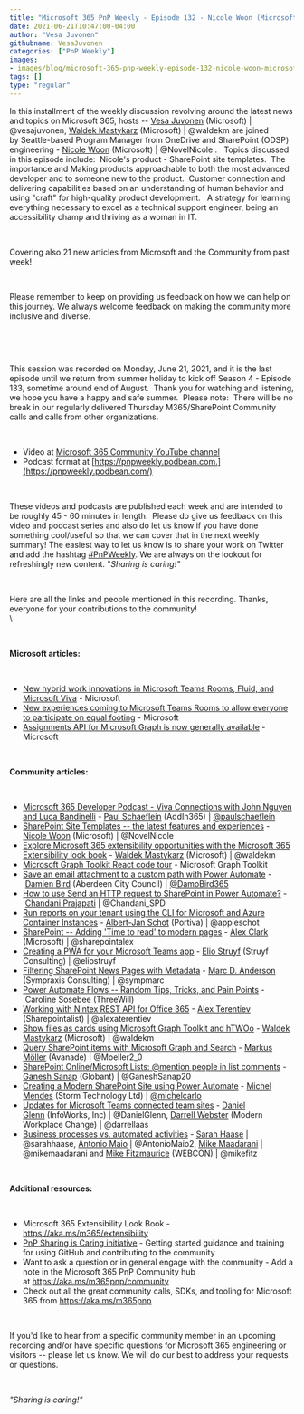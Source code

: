 ```yaml
---
title: "Microsoft 365 PnP Weekly - Episode 132 - Nicole Woon (Microsoft)"
date: 2021-06-21T10:47:00-04:00
author: "Vesa Juvonen"
githubname: VesaJuvonen
categories: ["PnP Weekly"]
images:
- images/blog/microsoft-365-pnp-weekly-episode-132-nicole-woon-microsoft/Thumb-Ep132.png
tags: []
type: "regular"
---
```


In this installment of the weekly discussion revolving around the latest
news and topics on Microsoft 365, hosts -- [Vesa
Juvonen](http://twitter.com/vesajuvonen) (Microsoft) |
\@vesajuvonen, [Waldek
Mastykarz](http://twitter.com/waldekm) (Microsoft) | \@waldekm are
joined by Seattle-based Program Manager from OneDrive and SharePoint
(ODSP) engineering - [Nicole Woon](http://twitter.com/NovelNicole)
(Microsoft) | \@NovelNicole .   Topics discussed in this episode
include:  Nicole's product - SharePoint site templates.  The importance
and Making products approachable to both the most advanced developer and
to someone new to the product.  Customer connection and delivering
capabilities based on an understanding of human behavior and using
"craft" for high-quality product development.   A strategy for learning
everything necessary to excel as a technical support engineer, being an
accessibility champ and thriving as a woman in IT.  

 

Covering also 21 new articles from Microsoft and the Community from past
week!  

 

Please remember to keep on providing us feedback on how we can help on
this journey. We always welcome feedback on making the community more
inclusive and diverse.

 



 

This session was recorded on Monday, June 21, 2021, and it is the last
episode until we return from summer holiday to kick off Season 4 -
Episode 133, sometime around end of August.  Thank you for watching and
listening, we hope you have a happy and safe summer.  Please note: 
There will be no break in our regularly delivered Thursday
M365/SharePoint Community calls and calls from other organizations.   

 


-   Video at [Microsoft 365 Community YouTube
    channel](https://aka.ms/m365pnp-videos)
-   Podcast format
    at [https://pnpweekly.podbean.com.](https://pnpweekly.podbean.com/)

 

These videos and podcasts are published each week and are intended to be
roughly 45 - 60 minutes in length.  Please do give us feedback on this
video and podcast series and also do let us know if you have done
something cool/useful so that we can cover that in the next weekly
summary! The easiest way to let us know is to share your work on Twitter
and add the
hashtag [#PnPWeekly](https://twitter.com/search?q=%23pnpweekly). We are
always on the lookout for refreshingly new content. "*Sharing is
caring!"* 

 

Here are all the links and people mentioned in this recording. Thanks,
everyone for your contributions to the community!\
\

 

**Microsoft articles:**


 

-   [New hybrid work innovations in Microsoft Teams Rooms, Fluid, and
    Microsoft
    Viva](https://www.microsoft.com/microsoft-365/blog/2021/06/17/new-hybrid-work-innovations-in-microsoft-teams-rooms-fluid-and-microsoft-viva/?ocid=usoc_twitter_microsoftteams_m365_spl100002180228373&WT.mc_id=m365-32540-wmastyka) -
    Microsoft
-   [New experiences coming to Microsoft Teams Rooms to allow everyone
    to participate on equal
    footing](https://techcommunity.microsoft.com/t5/microsoft-teams-blog/new-experiences-coming-to-microsoft-teams-rooms-to-allow/ba-p/2451553?WT.mc_id=m365-32540-wmastyka) -
    Microsoft
-   [Assignments API for Microsoft Graph is now generally
    available](https://developer.microsoft.com/microsoft-365/blogs/assignments-api-for-microsoft-graph-is-now-generally-available/?WT.mc_id=m365-32540-wmastyka) -
    Microsoft

 

**Community articles:**


 

-   [Microsoft 365 Developer Podcast - Viva Connections with John Nguyen
    and Luca
    Bandinelli](https://techcommunity.microsoft.com/t5/microsoft-365-pnp-blog/microsoft-365-developer-podcast-viva-connections-with-john/ba-p/2459393?WT.mc_id=m365-32540-wmastyka)
    - [Paul Schaeflein](https://twitter.com/paulschaeflein) (AddIn365)
    | [\@paulschaeflein](https://techcommunity.microsoft.com/t5/user/viewprofilepage/user-id/113)
-   [SharePoint Site Templates -- the latest features and
    experiences](https://www.youtube.com/watch?v=S165Pi0sJfQ) - [Nicole
    Woon](https://twitter.com/NovelNicole) (Microsoft) | \@NovelNicole
-   [Explore Microsoft 365 extensibility opportunities with the
    Microsoft 365 Extensibility look
    book](https://techcommunity.microsoft.com/t5/microsoft-365-pnp-blog/explore-microsoft-365-extensibility-opportunities-with-the/ba-p/2462398?WT.mc_id=m365-32540-wmastyka) - [Waldek
    Mastykarz](https://twitter.com/waldekm) (Microsoft) | \@waldekm
-   [Microsoft Graph Toolkit React code
    tour](https://github.com/microsoftgraph/mgt-react-codetour) -
    Microsoft Graph Toolkit
-   [Save an email attachment to a custom path with Power
    Automate](https://techcommunity.microsoft.com/t5/microsoft-365-pnp-blog/save-an-email-attachment-to-a-custom-path-with-power-automate/ba-p/2465396?WT.mc_id=m365-32540-wmastyka)
    - [Damien Bird](http://twitter.com/DamoBird365) (Aberdeen City
    Council)
    | [\@DamoBird365](https://techcommunity.microsoft.com/t5/user/viewprofilepage/user-id/1035201)
-   [How to use Send an HTTP request to SharePoint in Power
    Automate?](https://techcommunity.microsoft.com/t5/microsoft-365-pnp-blog/how-to-use-send-an-http-request-to-sharepoint-in-power-automate/ba-p/2439436?WT.mc_id=m365-32540-wmastyka) - [Chandani
    Prajapati](https://twitter.com/Chandani_SPD) | \@Chandani_SPD
-   [Run reports on your tenant using the CLI for Microsoft and Azure
    Container
    Instances](https://techcommunity.microsoft.com/t5/microsoft-365-pnp-blog/run-reports-on-your-tenant-using-the-cli-for-microsoft-and-azure/ba-p/2377851?WT.mc_id=m365-32540-wmastyka)
    - [Albert-Jan Schot](https://twitter.com/appieschot) (Portiva)
    | \@appieschot
-   [SharePoint -- Adding 'Time to read' to modern
    pages](http://www.sharepointalex.uk/office-365/sharepoint-adding-time-to-read-to-modern-pages/)
    - [Alex Clark](https://twitter.com/sharepointalex) (Microsoft)
    | \@sharepointalex
-   [Creating a PWA for your Microsoft Teams
    app](https://www.eliostruyf.com/creating-pwa-microsoft-teams-app) -
    [Elio Struyf](https://twitter.com/eliostruyf) (Struyf Consulting)
    | \@eliostruyf
-   [Filtering SharePoint News Pages with
    Metadata](https://sympmarc.com/2021/06/18/filtering-sharepoint-news-pages-with-metadata/) -
    [Marc D. Anderson](https://twitter.com/sympmarc) (Sympraxis
    Consulting) | \@sympmarc
-   [Power Automate Flows -- Random Tips, Tricks, and Pain
    Points](https://threewill.com/power-automate-flows-random-tips-tricks-and-pain-points/)
    - Caroline Sosebee (ThreeWill) 
-   [Working with Nintex REST API for Office
    365](https://blog.aterentiev.com/working-nintex-rest-api-office-365) -
    [Alex Terentiev](https://twitter.com/alexaterentiev)
    (Sharepointalist) | \@alexaterentiev
-   [Show files as cards using Microsoft Graph Toolkit and
    hTWOo](https://blog.mastykarz.nl/show-files-cards-microsoft-graph-toolkit-htwoo/)
    - [Waldek Mastykarz](https://twitter.com/waldekm) (Microsoft)
    | \@waldekm
-   [Query SharePoint items with Microsoft Graph and
    Search](https://mmsharepoint.wordpress.com/2021/06/16/query-sharepoint-items-with-microsoft-graph-and-search/) -
    [Markus Möller](https://twitter.com/Moeller2_0) (Avanade)
    | \@Moeller2_0
-   [SharePoint Online/Microsoft Lists: \@mention people in list
    comments](https://ganeshsanapblogs.wordpress.com/2021/06/12/mention-people-in-sharepoint-online-microsoft-lists-comments/) -
    [Ganesh Sanap](https://twitter.com/GaneshSanap20) (Globant)
    | \@GaneshSanap20
-   [Creating a Modern SharePoint Site using Power
    Automate](https://michelcarlo.com/2021/06/19/create-a-modern-sharepoint-site-using-power-automate/)
    - [Michel Mendes](https://twitter.com/michelcarlo) (Storm Technology
    Ltd) | [\@michelcarlo](https://techcommunity.microsoft.com/t5/user/viewprofilepage/user-id/65753)
-   [Updates for Microsoft Teams connected team
    sites](https://regarding365.com/updates-for-microsoft-teams-connected-team-sites-6c8356cad790) - [Daniel
    Glenn](https://twitter.com/DanielGlenn) (InfoWorks, Inc) |
    \@DanielGlenn, [Darrell
    Webster](http://twitter.com/darrellaas) (Modern Workplace Change) |
    \@darrellaas
-   [Business processes vs. automated
    activities](https://regarding365.com/business-processes-vs-automated-activities-d24f1f444f93)
    - [Sarah Haase](https://twitter.com/sarahhaase) |
    \@sarahhaase, [Antonio Maio](https://twitter.com/AntonioMaio2) |
    \@AntonioMaio2, [Mike
    Maadarani](https://twitter.com/mikemaadarani) | \@mikemaadarani
    and [Mike Fitzmaurice](https://twitter.com/mikefitz) (WEBCON)
    | \@mikefitz

 

**Additional resources:**


 

-   Microsoft 365 Extensibility Look Book -
    <https://aka.ms/m365/extensibility> 
-   [PnP Sharing is Caring
    initiative](https://aka.ms/sharing-is-caring) - Getting started
    guidance and training for using GitHub and contributing to the
    community
-   Want to ask a question or in general engage with the community - Add
    a note in the Microsoft 365 PnP Community hub
    at <https://aka.ms/m365pnp/community>
-   Check out all the great community calls, SDKs, and tooling for
    Microsoft 365 from <https://aka.ms/m365pnp>

 

If you'd like to hear from a specific community member in an upcoming
recording and/or have specific questions for Microsoft 365 engineering
or visitors -- please let us know. We will do our best to address your
requests or questions.

 

*"Sharing is caring!"*
